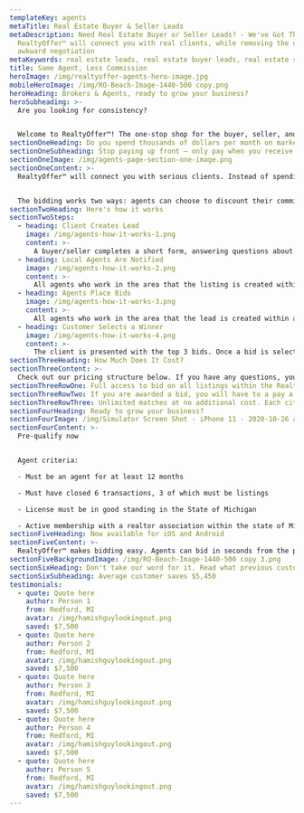 ```yaml
---
templateKey: agents
metaTitle: Real Estate Buyer & Seller Leads
metaDescription: Need Real Estate Buyer or Seller Leads? - We've Got Them.
  RealtyOffer™ will connect you with real clients, while removing the upfront
  awkward negotiation
metaKeywords: real estate leads, real estate buyer leads, real estate seller leads
title: Same Agent, Less Commission
heroImage: /img/realtyoffer-agents-hero-image.jpg
mobileHeroImage: /img/RO-Beach-Image-1440-500 copy.png
heroHeading: Brokers & Agents, ready to grow your business?
heroSubheading: >-
  Are you looking for consistency?


  Welcome to RealtyOffer™! The one-stop shop for the buyer, seller, and agent.
sectionOneHeading: Do you spend thousands of dollars per month on marketing?
sectionOneSubheading: Stop paying up front – only pay when you receive a new client
sectionOneImage: /img/agents-page-section-one-image.png
sectionOneContent: >-
  RealtyOffer™ will connect you with serious clients. Instead of spending thousands of dollars on wasted real estate leads, agents will have the opportunity to simply bid for their next client.


  The bidding works two ways: agents can choose to discount their commission for a sale or offer part of their commission as a contribution toward client closings costs on a purchase – the amount offered is up to the agent.
sectionTwoHeading: Here's how it works
sectionTwoSteps:
  - heading: Client Creates Lead
    image: /img/agents-how-it-works-1.png
    content: >-
      A buyer/seller completes a short form, answering questions about their home, or criteria for the home they are looking to purchase.
  - heading: Local Agents Are Notified
    image: /img/agents-how-it-works-2.png
    content: >-
      All agents who work in the area that the listing is created within are notified that a new listing is available to bid on. Agents have 24 hours to place a bid.
  - heading: Agents Place Bids
    image: /img/agents-how-it-works-3.png
    content: >-
      All agents who work in the area that the lead is created within are notified that a new lead is available to bid on. Agents have 24 hours to place their bid.
  - heading: Customer Selects a Winner
    image: /img/agents-how-it-works-4.png
    content: >-
      The client is presented with the top 3 bids. Once a bid is selected, contact information is provided to the client and to the winning agent.
sectionThreeHeading: How Much Does It Cost?
sectionThreeContent: >-
  Check out our pricing structure below. If you have any questions, you can reach us via the chat box, or by emailing us at info@realtyoffer.com.
sectionThreeRowOne: Full access to bid on all listings within the RealtyOffer™ platform.
sectionThreeRowTwo: If you are awarded a bid, you will have to a pay a one-time fee of $295.
sectionThreeRowThree: Unlimited matches at no additional cost. Each city has a monthly subscription fee that ranges from $199 to $995.
sectionFourHeading: Ready to grow your business?
sectionFourImage: /img/Simulator Screen Shot - iPhone 11 - 2020-10-26 at 11.56.52.png
sectionFourContent: >-
  Pre-qualify now


  Agent criteria:

  - Must be an agent for at least 12 months

  - Must have closed 6 transactions, 3 of which must be listings

  - License must be in good standing in the State of Michigan

  - Active membership with a realtor association within the state of Michigan
sectionFiveHeading: Now available for iOS and Android
sectionFiveContent: >-
  RealtyOffer™ makes bidding easy. Agents can bid in seconds from the palm of their hands.
sectionFiveBackgroundImage: /img/RO-Beach-Image-1440-500 copy 3.png
sectionSixHeading: Don't take our word for it. Read what previous customers have to say!
sectionSixSubheading: Average customer saves $5,450
testimonials:
  - quote: Quote here
    author: Person 1
    from: Redford, MI
    avatar: /img/hamishguylookingout.png
    saved: $7,500
  - quote: Quote here
    author: Person 2
    from: Redford, MI
    avatar: /img/hamishguylookingout.png
    saved: $7,500
  - quote: Quote here
    author: Person 3
    from: Redford, MI
    avatar: /img/hamishguylookingout.png
    saved: $7,500
  - quote: Quote here
    author: Person 4
    from: Redford, MI
    avatar: /img/hamishguylookingout.png
    saved: $7,500
  - quote: Quote here
    author: Person 5
    from: Redford, MI
    avatar: /img/hamishguylookingout.png
    saved: $7,500
---
```

